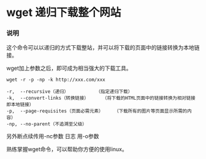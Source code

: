 # wget 递归下载整个网站
### 说明
这个命令可以以递归的方式下载整站，并可以将下载的页面中的链接转换为本地链接。

wget加上参数之后，即可成为相当强大的下载工具。

`wget -r -p -np -k http://xxx.com/xxx`

    -r,  --recursive（递归）          （指定递归下载）
    -k,  --convert-links（转换链接）     （将下载的HTML页面中的链接转换为相对链接即本地链接）
    -p,  --page-requisites（页面必需元素）    （下载所有的图片等页面显示所需的内容）
    -np, --no-parent（不追溯至父级）         

另外断点续传用-nc参数 日志 用-o参数

熟练掌握wget命令，可以帮助你方便的使用linux。
